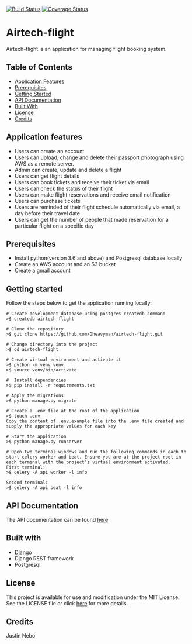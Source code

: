 [![Build Status](https://travis-ci.com/Dheavyman/airtech-flight.svg?branch=develop)](https://travis-ci.com/Dheavyman/airtech-flight)
[![Coverage Status](https://coveralls.io/repos/github/Dheavyman/airtech-flight/badge.svg?branch=develop)](https://coveralls.io/github/Dheavyman/airtech-flight?branch=develop)

# Airtech-flight
Airtech-flight is an application for managing flight booking system.

## Table of Contents
- [Application Features](#application-features)
- [Prerequisites](#prerequisites)
- [Getting Started](#getting-started)
- [API Documentation](#api-documentation)
- [Built With](#built-with)
- [License](#license)
- [Credits](#credits)

## Application features
* Users can create an account
* Users can upload, change and delete their passport photograph using AWS as a remote server.
* Admin can create, update and delete a flight
* Users can get flight details
* Users can book tickets and receive their ticket via email
* Users can check the status of their flight
* Users can make flight reservations and receive email notification
* Users can purchase tickets
* Users are reminded of their flight schedule automatically via email, a day before their travel date
* Users can get the number of people that made reservation for a particular flight on a specific day

## Prerequisites
* Install python(version 3.6 and above) and Postgresql database locally
* Create an AWS account and an S3 bucket
* Create a gmail account

## Getting started
Follow the steps below to get the application running locally:
```
# Create development database using postgres createdb command
>$ createdb airtech-flight

# Clone the repository
>$ git clone https://github.com/Dheavyman/airtech-flight.git

# Change directory into the project
>$ cd airtech-flight

# Create virtual environment and activate it
>$ python -m venv venv
>$ source venv/bin/activate

#  Install dependencies
>$ pip install -r requirements.txt

# Apply the migrations
>$ python manage.py migrate

# Create a .env file at the root of the application
>$ touch .env
Copy the content of .env.example file into the .env file created and supply the appropriate values for each key

# Start the application
>$ python manage.py runserver

# Open two terminal windows and run the following commands in each to start celery worker and beat. Ensure you are at the project root in each terminal with the project's virtual environment activated.
First terminal:
>$ celery -A api worker -l info

Second terminal:
>$ celery -A api beat -l info
```

## API Documentation
The API documentation can be found [here](https://documenter.getpostman.com/view/4545805/S1EJY1y2)

## Built with
* Django
* Django REST framework
* Postgresql

## License
This project is available for use and modification under the MIT License. See the LICENSE file or click [here](https://github.com/Dheavyman/airtech-flight/blob/develop/LICENSE.md) for more details.

## Credits
Justin Nebo
